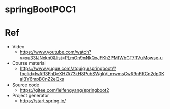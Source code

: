 # springBootPOC1

# Ref
- Video
	- https://www.youtube.com/watch?v=xu33IJNxkn0&list=PLmOn9nNkQxJFKh2PMfWbGT7RVuMowsx-u
- Course material
	- https://www.yuque.com/atguigu/springboot/?fbclid=IwAR3FhDeXH7A73kH8PubSWgkVLmwmsCwR9nFKCn2dp0KalBY6mpBCnZ2eQxs
- Source code
	- https://gitee.com/leifengyang/springboot2
- Project generator
	- https://start.spring.io/